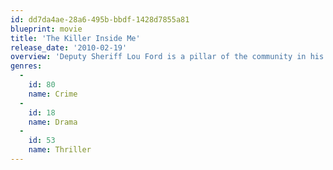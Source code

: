```yaml
---
id: dd7da4ae-28a6-495b-bbdf-1428d7855a81
blueprint: movie
title: 'The Killer Inside Me'
release_date: '2010-02-19'
overview: 'Deputy Sheriff Lou Ford is a pillar of the community in his small west Texas town, patient and apparently thoughtful. Some people think he is a little slow and maybe boring, but that is the worst they say about him. But then nobody knows about what Lou calls his "sickness": he is a brilliant, but disturbed sociopathic sadist.'
genres:
  -
    id: 80
    name: Crime
  -
    id: 18
    name: Drama
  -
    id: 53
    name: Thriller
---
```

